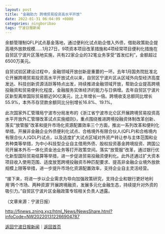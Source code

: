 ```yaml
---
layout: post
title: "金融助力 跨境贸易投资高水平开放"
date: 2022-01-31 06:04:09 +0800
categories: ningboribao
tags: 宁波日报新闻
---
```

<p>余额管理制QFLP试点基金落地，通过便利化试点助企借入外债，借助政策助企提高境外放款规模……1月27日，9项资本项目改革措施和4项经常项目便利化措施在自贸区宁波片区落地实施，共有22家企业的32笔业务享受“首发红利”，金额超过6500万美元。</p>
 <p>自贸试验区建设过程中，金融领域开放创新是重要的一环。去年1月国务院批准北仑开展跨境贸易投资高水平开放试点以来，自贸区宁波片区从区域外向型经济高度发达、科技创新资源活跃等特点出发，持续推进金融领域开放，帮助企业提高跨境投融资和贸易便利化程度，金融服务实体经济的能力与日俱增。去年自贸区宁波片区新型离岸国际贸易额近90亿美元，比上年增长一倍。跨境收支总额同比增长55.9%，本外币存贷款余额同比分别增长16.8%、19.1%。</p>
 <p>此次国家外汇管理局宁波市分局发布的《浙江省宁波市北仑区开展跨境贸易投资高水平开放外汇管理改革试点实施细则》，重点围绕推进跨境投融资体制改革创新、落实“放管服”改革和提升市场化资源配置效率三个方面，推出一系列改革和便利化举措。开展非金融企业外债便利化试点、合格境外有限合伙人(QFLP)和合格境内有限合伙人(QDLP)试点，以及适度扩大试点区域对外资产转让参与主体范围和业务种类等举措，为中小科技型企业自主借用外债、股权投资基金跨境投资、跨国公司开展本外币一体化资金池业务等打开政策空间。落实“放管服”改革，通过银行优化新型国际贸易结算等举措，进一步促进贸易投融资便利化。此外还通过扩大资本项目收入使用范围、适度放宽跨境投融资币种匹配要求、提高非金融企业境外放款规模上限等举措，进一步提升市场化资源配置效率，支持企业自主灵活经营。</p>
 <p>“接下来，将进一步以企业需求为导向加强政策研究，支持企业和银行更好地利用‘两个市场、两种资源’开展跨境融资，发展多元化金融生态，持续提升对外资的吸引力。”自贸区宁波片区金融政策专班相关负责人透露。</p><p class="em_media">（文章来源：宁波日报）</p>

<http://finews.zning.xyz/html_News/NewsShare.html?infoCode=NW202201312266904787>

[返回宁波日报新闻](//finews.withounder.com/category/ningboribao.html)｜[返回首页](//finews.withounder.com/)